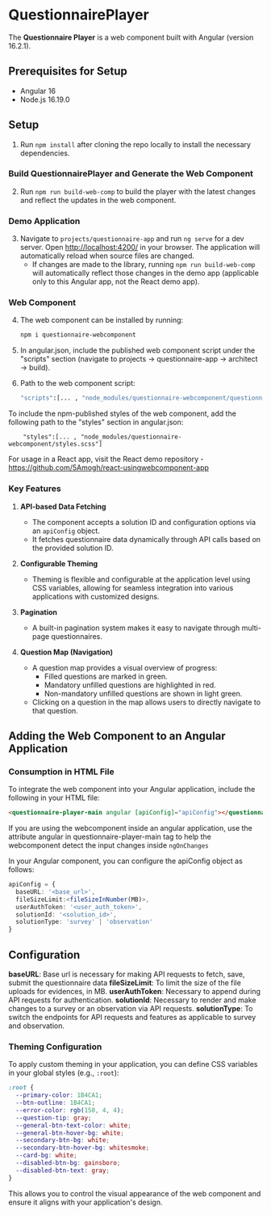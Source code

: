# QuestionnairePlayer

The **Questionnaire Player** is a web component built with Angular (version 16.2.1).

## Prerequisites for Setup

- Angular 16
- Node.js 16.19.0

## Setup

1. Run `npm install` after cloning the repo locally to install the necessary dependencies.

### Build QuestionnairePlayer and Generate the Web Component

2. Run `npm run build-web-comp` to build the player with the latest changes and reflect the updates in the web component.

### Demo Application

3. Navigate to `projects/questionnaire-app` and run `ng serve` for a dev server. Open [http://localhost:4200/](http://localhost:4200/) in your browser. The application will automatically reload when source files are changed.
   - If changes are made to the library, running `npm run build-web-comp` will automatically reflect those changes in the demo app (applicable only to this Angular app, not the React demo app).

### Web Component

4. The web component can be installed by running:

   ```bash
   npm i questionnaire-webcomponent
   ```
5. In angular.json, include the published web component script under the "scripts" section (navigate to projects -> questionnaire-app -> architect -> build).

6. Path to the web component script:  
    ```bash
    "scripts":[... , "node_modules/questionnaire-webcomponent/questionnaire-player-webcomponent.js"]
    ```
To include the npm-published styles of the web component, add the following path to the "styles" section in angular.json:

        "styles":[... , "node_modules/questionnaire-webcomponent/styles.scss"]
        
For usage in a React app, visit the React demo repository - https://github.com/5Amogh/react-usingwebcomponent-app

### Key Features

1. **API-based Data Fetching**
   - The component accepts a solution ID and configuration options via an `apiConfig` object.
   - It fetches questionnaire data dynamically through API calls based on the provided solution ID.

2. **Configurable Theming**
   - Theming is flexible and configurable at the application level using CSS variables, allowing for seamless integration into various applications with customized designs.

3. **Pagination**
   - A built-in pagination system makes it easy to navigate through multi-page questionnaires.

4. **Question Map (Navigation)**
   - A question map provides a visual overview of progress:
     - Filled questions are marked in green.
     - Mandatory unfilled questions are highlighted in red.
     - Non-mandatory unfilled questions are shown in light green.
   - Clicking on a question in the map allows users to directly navigate to that question.


## Adding the Web Component to an Angular Application

### Consumption in HTML File
To integrate the web component into your Angular application, include the following in your HTML file:

```html
<questionnaire-player-main angular [apiConfig]="apiConfig"></questionnaire-player-main>
```
If you are using the webcomponent inside an angular application, use the attribute angular in questionnaire-player-main tag to help the webcomponent detect the input changes inside `ngOnChanges` 

In your Angular component, you can configure the apiConfig object as follows:
```typescript
apiConfig = {
  baseURL: '<base_url>',
  fileSizeLimit:<fileSizeInNumber(MB)>,
  userAuthToken: '<user_auth_token>',
  solutionId: '<solution_id>',
  solutionType: 'survey' | 'observation'
}
```

## Configuration
**baseURL**: Base url is necessary for making API requests to fetch, save, submit the questionnaire data
**fileSizeLimit**: To limit the size of the file uploads for evidences, in MB.
**userAuthToken**: Necessary to append during API requests for authentication.
**solutionId**: Necessary to render and make changes to a survey or an observation via API requests.
**solutionType**: To switch the endpoints for API requests and features as applicable to survey and observation.

### Theming Configuration
To apply custom theming in your application, you can define CSS variables in your global styles (e.g., `:root`):
```css
:root {
  --primary-color: 1B4CA1;
  --btn-outline: 1B4CA1;
  --error-color: rgb(150, 4, 4);
  --question-tip: gray;
  --general-btn-text-color: white;
  --general-btn-hover-bg: white;
  --secondary-btn-bg: white;
  --secondary-btn-hover-bg: whitesmoke;
  --card-bg: white;
  --disabled-btn-bg: gainsboro;
  --disabled-btn-text: gray;
}
```
This allows you to control the visual appearance of the web component and ensure it aligns with your application's design.